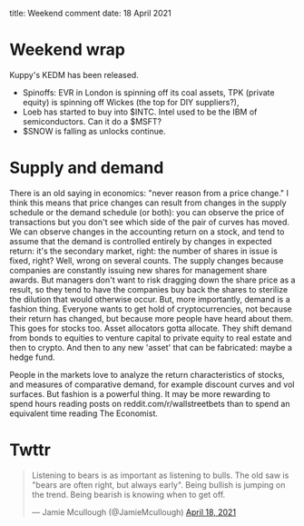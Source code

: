 title: Weekend comment
date: 18 April 2021

# Weekend wrap

Kuppy's KEDM has been released.

- Spinoffs: EVR in London is spinning off its coal assets, TPK (private equity) is spinning off Wickes (the top for DIY suppliers?), 
- Loeb has started to buy into $INTC. Intel used to be the IBM of semiconductors. Can it do a $MSFT?
- $SNOW is falling as unlocks continue. 


# Supply and demand

There is an old saying in economics: "never reason from a price change." I think this means that price changes can result from changes in the supply schedule or the demand schedule (or both): you can observe the price of transactions but you don't see which side of the pair of curves has moved.
We can observe changes in the accounting return on a stock, and tend to assume that the demand is controlled entirely by changes in expected return: it's the secondary market, right: the number of shares in issue is fixed, right? 
Well, wrong on several counts. The supply changes because companies are constantly issuing new shares for management share awards. 
But managers don't want to risk dragging down the share price as a result, so they tend to have the companies buy back the shares to sterilize the dilution that would otherwise occur.
But, more importantly, demand is a fashion thing. 
Everyone wants to get hold of cryptocurrencies, not because their return has changed, but because more people have heard about them.
This goes for stocks too.
Asset allocators gotta allocate. They shift demand from bonds to equities to venture capital to private equity to real estate and then to crypto.
And then to any new 'asset' that can be fabricated: maybe a hedge fund.

People in the markets love to analyze the return characteristics of stocks, and measures of comparative demand, for example discount curves and vol surfaces.
But fashion is a powerful thing. 
It may be more rewarding to spend hours reading posts on reddit.com/r/wallstreetbets than to spend an equivalent time reading The Economist.

# Twttr

<blockquote class="twitter-tweet"><p lang="en" dir="ltr">Listening to bears is as important as listening to bulls. The old saw is &quot;bears are often right, but always early&quot;. Being bullish is jumping on the trend. Being bearish is knowing when to get off.</p>&mdash; Jamie Mcullough (@JamieMcullough) <a href="https://twitter.com/JamieMcullough/status/1383815077694828550?ref_src=twsrc%5Etfw">April 18, 2021</a></blockquote> <script async src="https://platform.twitter.com/widgets.js" charset="utf-8"></script> 
